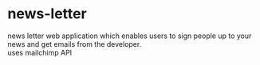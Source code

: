 # news-letter
news letter web application which enables users to sign people up to your news and get emails from the developer.
<br>
uses mailchimp API
